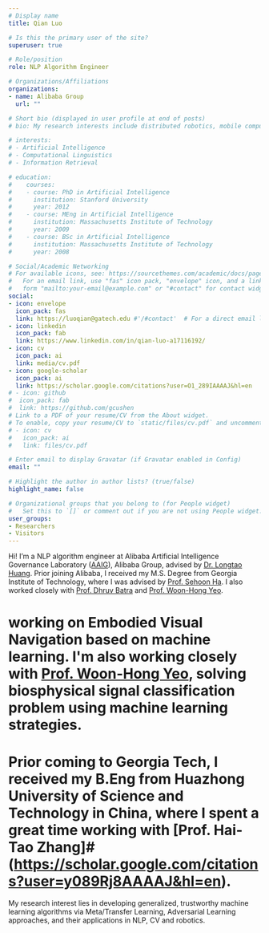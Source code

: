 ```yaml
---
# Display name
title: Qian Luo

# Is this the primary user of the site?
superuser: true

# Role/position
role: NLP Algorithm Engineer

# Organizations/Affiliations
organizations:
- name: Alibaba Group
  url: ""

# Short bio (displayed in user profile at end of posts)
# bio: My research interests include distributed robotics, mobile computing and programmable matter.

# interests:
# - Artificial Intelligence
# - Computational Linguistics
# - Information Retrieval

# education:
#    courses:
#    - course: PhD in Artificial Intelligence
#      institution: Stanford University
#      year: 2012
#    - course: MEng in Artificial Intelligence
#      institution: Massachusetts Institute of Technology
#      year: 2009
#    - course: BSc in Artificial Intelligence
#      institution: Massachusetts Institute of Technology
#      year: 2008

# Social/Academic Networking
# For available icons, see: https://sourcethemes.com/academic/docs/page-builder/#icons
#   For an email link, use "fas" icon pack, "envelope" icon, and a link in the
#   form "mailto:your-email@example.com" or "#contact" for contact widget.
social:
- icon: envelope
  icon_pack: fas
  link: https://luoqian@gatech.edu #'/#contact'  # For a direct email link, use "mailto:test@example.org".
- icon: linkedin
  icon_pack: fab
  link: https://www.linkedin.com/in/qian-luo-a17116192/
- icon: cv
  icon_pack: ai
  link: media/cv.pdf
- icon: google-scholar
  icon_pack: ai
  link: https://scholar.google.com/citations?user=O1_289IAAAAJ&hl=en
# - icon: github
#  icon_pack: fab
#  link: https://github.com/gcushen
# Link to a PDF of your resume/CV from the About widget.
# To enable, copy your resume/CV to `static/files/cv.pdf` and uncomment the lines below.
# - icon: cv
#   icon_pack: ai
#   link: files/cv.pdf

# Enter email to display Gravatar (if Gravatar enabled in Config)
email: ""

# Highlight the author in author lists? (true/false)
highlight_name: false

# Organizational groups that you belong to (for People widget)
#   Set this to `[]` or comment out if you are not using People widget.
user_groups:
- Researchers
- Visitors
---
```


Hi! I’m a NLP algorithm engineer at Alibaba Artificial Intelligence Governance Laboratory ([AAIG](https://s.alibaba.com/aaig)), Alibaba Group, advised by [Dr. Longtao Huang](https://scholar.google.com/citations?user=EQDfV9cAAAAJ&hl=zh-CN). Prior joining Alibaba, I received my M.S. Degree from Georgia Institute of Technology, where I was advised by [Prof. Sehoon Ha](https://www.cc.gatech.edu/~sha9/). I also worked closely with [Prof. Dhruv Batra](https://www.cc.gatech.edu/~dbatra/) and [Prof. Woon-Hong Yeo](https://www.me.gatech.edu/faculty/yeo).

# working on Embodied Visual Navigation based on machine learning. I'm also working closely with [Prof. Woon-Hong Yeo](https://www.me.gatech.edu/faculty/yeo), solving biosphysical signal classification problem using machine learning strategies. 
# Prior coming to Georgia Tech, I received my B.Eng from Huazhong University of Science and Technology in China, where I spent a great time working with [Prof. Hai-Tao Zhang]#(https://scholar.google.com/citations?user=y089Rj8AAAAJ&hl=en).

My research interest lies in developing generalized, trustworthy machine learning algorithms via Meta/Transfer Learning, Adversarial Learning approaches, and their applications in NLP, CV and robotics.
